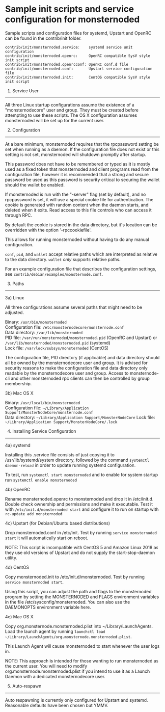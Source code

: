 Sample init scripts and service configuration for monsternoded
==========================================================

Sample scripts and configuration files for systemd, Upstart and OpenRC
can be found in the contrib/init folder.

    contrib/init/monsternoded.service:    systemd service unit configuration
    contrib/init/monsternoded.openrc:     OpenRC compatible SysV style init script
    contrib/init/monsternoded.openrcconf: OpenRC conf.d file
    contrib/init/monsternoded.conf:       Upstart service configuration file
    contrib/init/monsternoded.init:       CentOS compatible SysV style init script

1. Service User
---------------------------------

All three Linux startup configurations assume the existence of a "monsternodecore" user
and group.  They must be created before attempting to use these scripts.
The OS X configuration assumes monsternoded will be set up for the current user.

2. Configuration
---------------------------------

At a bare minimum, monsternoded requires that the rpcpassword setting be set
when running as a daemon.  If the configuration file does not exist or this
setting is not set, monsternoded will shutdown promptly after startup.

This password does not have to be remembered or typed as it is mostly used
as a fixed token that monsternoded and client programs read from the configuration
file, however it is recommended that a strong and secure password be used
as this password is security critical to securing the wallet should the
wallet be enabled.

If monsternoded is run with the "-server" flag (set by default), and no rpcpassword is set,
it will use a special cookie file for authentication. The cookie is generated with random
content when the daemon starts, and deleted when it exits. Read access to this file
controls who can access it through RPC.

By default the cookie is stored in the data directory, but it's location can be overridden
with the option '-rpccookiefile'.

This allows for running monsternoded without having to do any manual configuration.

`conf`, `pid`, and `wallet` accept relative paths which are interpreted as
relative to the data directory. `wallet` *only* supports relative paths.

For an example configuration file that describes the configuration settings,
see `contrib/debian/examples/monsternode.conf`.

3. Paths
---------------------------------

3a) Linux

All three configurations assume several paths that might need to be adjusted.

Binary:              `/usr/bin/monsternoded`  
Configuration file:  `/etc/monsternodecore/monsternode.conf`  
Data directory:      `/var/lib/monsternoded`  
PID file:            `/var/run/monsternoded/monsternoded.pid` (OpenRC and Upstart) or `/var/lib/monsternoded/monsternoded.pid` (systemd)  
Lock file:           `/var/lock/subsys/monsternoded` (CentOS)  

The configuration file, PID directory (if applicable) and data directory
should all be owned by the monsternodecore user and group.  It is advised for security
reasons to make the configuration file and data directory only readable by the
monsternodecore user and group.  Access to monsternode-cli and other monsternoded rpc clients
can then be controlled by group membership.

3b) Mac OS X

Binary:              `/usr/local/bin/monsternoded`  
Configuration file:  `~/Library/Application Support/MonsterNodeCore/monsternode.conf`  
Data directory:      `~/Library/Application Support/MonsterNodeCore`
Lock file:           `~/Library/Application Support/MonsterNodeCore/.lock`

4. Installing Service Configuration
-----------------------------------

4a) systemd

Installing this .service file consists of just copying it to
/usr/lib/systemd/system directory, followed by the command
`systemctl daemon-reload` in order to update running systemd configuration.

To test, run `systemctl start monsternoded` and to enable for system startup run
`systemctl enable monsternoded`

4b) OpenRC

Rename monsternoded.openrc to monsternoded and drop it in /etc/init.d.  Double
check ownership and permissions and make it executable.  Test it with
`/etc/init.d/monsternoded start` and configure it to run on startup with
`rc-update add monsternoded`

4c) Upstart (for Debian/Ubuntu based distributions)

Drop monsternoded.conf in /etc/init.  Test by running `service monsternoded start`
it will automatically start on reboot.

NOTE: This script is incompatible with CentOS 5 and Amazon Linux 2018 as they
use old versions of Upstart and do not supply the start-stop-daemon utility.

4d) CentOS

Copy monsternoded.init to /etc/init.d/monsternoded. Test by running `service monsternoded start`.

Using this script, you can adjust the path and flags to the monsternoded program by
setting the MONSTERNODED and FLAGS environment variables in the file
/etc/sysconfig/monsternoded. You can also use the DAEMONOPTS environment variable here.

4e) Mac OS X

Copy org.monsternode.monsternoded.plist into ~/Library/LaunchAgents. Load the launch agent by
running `launchctl load ~/Library/LaunchAgents/org.monsternode.monsternoded.plist`.

This Launch Agent will cause monsternoded to start whenever the user logs in.

NOTE: This approach is intended for those wanting to run monsternoded as the current user.
You will need to modify org.monsternode.monsternoded.plist if you intend to use it as a
Launch Daemon with a dedicated monsternodecore user.

5. Auto-respawn
-----------------------------------

Auto respawning is currently only configured for Upstart and systemd.
Reasonable defaults have been chosen but YMMV.
